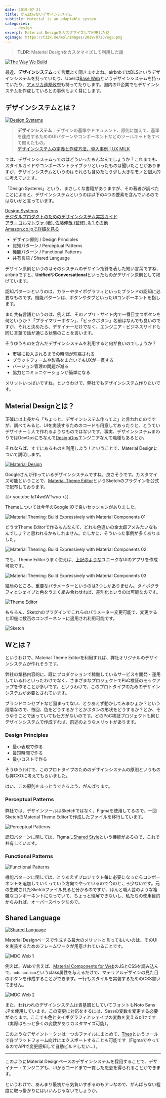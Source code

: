 ```yaml
---
date: 2019-07-24
title: がんばらないデザインシステム
subtitle: Material is an adaptable system.
categories: 
    - design
excerpt: Material Designをカスタマイズして利用した話
ogimage: https://t32k.me/mol/images/2019/0723/ogp.png
---
```


> **TLDR**: Material Designをカスタマイズして利用した話

[![The Way We Build](/mol/images/2019/0723/01.png)](https://airbnb.design/the-way-we-build/)

最近、**デザインシステム**って言葉よく聞きますよね。airbnbではDLSというデザインシステムを持っていたり、Uberは[Base Web](https://eng.uber.com/introducing-base-web/)というデザインシステムを持っていたり、[アメリカ連邦政府](https://www.catapultsuplex.com/entry/building-a-large-scale-design-system)も持ってたりします。国内のIT企業でもデザインシステムを作成しているとの事例もよく耳にします。

## デザインシステムとは？

[![Design Systems](/mol/images/2019/0723/02.png)](https://blog.prototypr.io/pattern-library-style-guides-design-systems-do-you-need-one-b7857af0f255)

> **デザインシステム**：デザインの基準やドキュメント、原則に加えて、基準を達成するためのUIパターンやコンポーネントなどのツールキットをすべて備えたもの。\
[デザインシステムの定義と作成方法、導入事例 \| UX MILK](https://uxmilk.jp/72387)

では、デザインシステムってのはどういったもんなんでしょうか？これまでも、スタイルガイドやコンポーネントライブラリといったものは聞いたことがありますが、デザインシステムというのはそれらも含めたもう少し大きなモノと個人的に考えています。

「Design Systems」という、まさしくな書籍がありますが、その著者が調べたことによると、デザインシステムというのは以下の4つの要素を含んでいるのではないかと言っています。

<div class="__media"><a href="https://www.amazon.co.jp/dp/4862464122/?tag=warikiru-22" target="_blank" rel="noopener">
<img src="https://images-na.ssl-images-amazon.com/images/I/51s1RuZ1xiL._SX353_BO1,204,203,200_.jpg" alt="" class="__media__image">
<div class="__media__body">
    <div>Design Systems<br>デジタルプロダクトのためのデザインシステム実践ガイド</div>
    <div class="__media__text">アラ・コルマトヴァ (著), 佐藤伸哉  (監修), & 1 その他</div>
    <div>Amazon.co.jpで詳細を見る</div>
</div>
</a></div>

- デザイン原則 / Design Principles
- 認知パターン / Perceptual Patterns
- 機能パターン / Functional Patterns
- 共有言語 / Shared Language

デザイン原則というのはそのシステムのデザイン指針を表した短い言葉ですね、airbnbですと、**Unified**や**Conversational**といったものがデザイン原則として掲げています。

認知パターンというのは、カラーやタイポグラフィといったブランドの認知に必要なものです。機能パターンは、ボタンやタブといったUIコンポーネントを指します。

また共有言語というのは、例えば、そのアプリ・サイト内で一番目立つボタンを何というか？「プライマリーボタン」、「ビックボタン」名前はなんでも良いのですが、それと決めたら、デザイナーだけでなく、エンジニア・ビジネスサイドも同じ言葉で話が通じる状態のことを言います。

そうゆうものを含んだデザインシステムを利用すると何が良いのでしょうか？

- 市場に投入されるまでの時間が短縮される
- プラットフォームや製品をまたいでもUXが一貫する
- バージョン管理の問題が減る
- 協力とコミュニケーションが簡単になる

メリットいっぱいですね。というわけで、弊社でもデザインシステム作りたいです。

## Material Designとは？

正確には上長から「ちょっと、デザインシステム作ってよ」と言われたのですが、調べてみると、UIを実装するためのコードも用意してあったりと、とうていデザイナー１人で作れるようなものではないです。事実、デザインシステムまわりではDevOpsにちなんで[DesignOps](https://www.designbetter.co/designops-handbook)エンジニアなんて職種もあるとか。

それならば、すでにあるものを利用しよう！ということで、Material Designについて説明します。

[![Material Design](/mol/images/2019/0723/03.png)](https://material.io/)

Googleさんが作っているデザインシステムですね。良さそうです。カスタマイズ可能ということで、[Material Theme Editor](https://material.io/tools/theme-editor/)というSketchのプラグインを公式で配布しております。

{{< youtube IaT4wdWTwuo >}}

Themeについては今年のGoogle IOで良いセッションがありました。

![Material Theming: Build Expressively with Material Components 01](/mol/images/2019/0723/04.png)

どうせTheme Editorで作るもんなんて、どれも色違いの金太郎アメみたいなもんでしょ？と思われるかもしれません。たしかに、そういった事例が多くありました。

![Material Theming: Build Expressively with Material Components 02](/mol/images/2019/0723/05.png)

でも、Theme Editorうまく使えば、[上記のような](https://material.io/design/material-studies/about-our-material-studies.html#usage)ユニークなUIのアプリを作成可能です。

![Material Theming: Build Expressively with Material Components 03](/mol/images/2019/0723/06.png)

結局のところ、重要なパラメーターというのは3つしかありません。タイポグラフィとシェイプと色をうまく組み合わせれば、差別化というのは可能なのです。

![Theme Editor](/mol/images/2019/0723/07.png)

もちろん、Sketchのプラグインでこれらのパラメーター変更可能で、変更すると即座に数百のコンポーネントに適用され利用可能です。

![Sketch](/mol/images/2019/0723/08.png)

## Wとは？

というわけで、Material Theme Editorを利用すれば、弊社オリジナルのデザインシステムが作れそうです。

弊社の業務内容的に、既にプロダクションで稼働しているサービスを開発・運用しているわといったわけでなく、さまざまなプロジェクトでPoC検証のモックアップを作ることが多いです。というわけで、このプロトタイプのためのデザインシステムが必要とされています。

ブランドコンセプトなど固まってない、とりあえず動かしてみまひょか？という段階なので、毎回、色をどうするか？とかボタンの形状をどうするか？とか、そうゆうことで迷っていても仕方がないのです。どのPoC検証プロジェクトも同じデザインシステムで作成すれば、前述のようなメリットがあります。

### Design Principles

- 最小表現で作る
- 最短時間で作る
- 最小コストで作る

そうゆうわけで、このプロトタイプのためのデザインシステムの原則というものも弊CXOに考えてもらいました。

はい、この原則をまっとうできるよう、がんばります。

### Perceptual Patterns

弊社では、デザインツールはSketchではなく、Figmaを使用してるので、一回SketchのMaterial Theme Editorで作成したファイルを移行しています。

![Perceptual Patterns](/mol/images/2019/0723/09.png)

認知パターンに関しては、Figmaに[Shared Style](https://help.figma.com/article/187-styles-managing-and-sharing-styles)という機能があるので、これで共有しています。

### Functional Patterns

![Functional Patterns](/mol/images/2019/0723/10.png)

機能パターンに関しては、とりあえずプロジェクト毎に必要になったらコンポーネントを追加していくっていう方向でやっているので今のところ少ないです。元の生成されたSketchファイル見ると分かるのですが、ほんと職人芸のような複雑なコンポーネントになっていて、ちょっと理解できないし、私たちの使用目的からみれば、オーバースペックなので。

## Shared Language

[![Shared Language](/mol/images/2019/0723/11.png)](https://material.io/develop/)

Material Designベースで作成する最大のメリットと言ってもいいのは、そのUIを実装するためのフレームワークが用意されていることです。

![MDC Web 1](/mol/images/2019/0723/12.png)

例えば、Webで言えば、[Material Components for Web](https://github.com/material-components/material-components-web)のJSとCSSを読み込んで、`mdc-button`というclass属性を与えるだけで、マテリアルデザインの見た目のボタンを作成することができます。一行もスタイルを実装するためのCSS書いてません。

![MDC Web 2](/mol/images/2019/0723/13.png)

また、われわれのデザインシステムは青基調としていてフォントもNoto Sans JPを使用しています。この変更に対応をするには、Sassの変数を変更する必要があります。ここでも色とタイポグラフィとシェイプの変数を変えるだけです（実際はもっと多くの変数がありカスタマイズ可能）。

このようなデザイントークンは一つのファイルにまとめて、[Theo](https://github.com/salesforce-ux/theo)というツールで各プラットフォーム向けにエクスポートすることも可能です（FigmaでやってるのでAPIで変更感知して自動ビルドしたい...）。

---

このようにMaterial Designベースのデザインシステムを採用することで、デザイナー・エンジニアも、UIからコードまで一貫した恩恵を得られることができます。

というわけで、あんまり最初から気負いすぎるのもアレなので、がんばらない程度に取っ掛かりにはいいんじゃないでしょうか。





